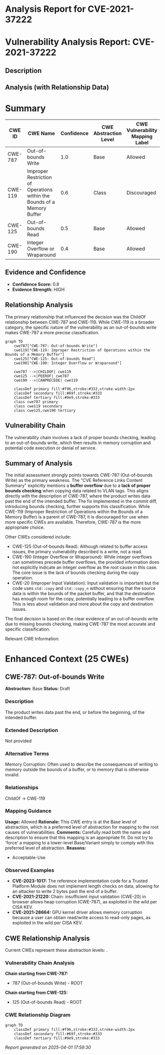 # Analysis Report for CVE-2021-37222

# Vulnerability Analysis Report: CVE-2021-37222

## Description



## Analysis (with Relationship Data)

# Summary
| CWE ID | CWE Name | Confidence | CWE Abstraction Level | CWE Vulnerability Mapping Label | CWE-Vulnerability Mapping Notes |
|---|---|---|---|---|---|
| CWE-787 | Out-of-bounds Write | 1.0 | Base | Allowed | Primary CWE |
| CWE-119 | Improper Restriction of Operations within the Bounds of a Memory Buffer | 0.6 | Class | Discouraged | Secondary Candidate |
| CWE-125 | Out-of-bounds Read | 0.5 | Base | Allowed | Secondary Candidate |
| CWE-190 | Integer Overflow or Wraparound | 0.4 | Base | Allowed | Secondary Candidate |

## Evidence and Confidence

*   **Confidence Score:** 0.8
*   **Evidence Strength:** HIGH

## Relationship Analysis
The primary relationship that influenced the decision was the ChildOf relationship between CWE-787 and CWE-119. While CWE-119 is a broader category, the specific nature of the vulnerability as an out-of-bounds write makes CWE-787 a more precise classification.

```mermaid
graph TD
    cwe787["CWE-787: Out-of-bounds Write"]
    cwe119["CWE-119: Improper Restriction of Operations within the Bounds of a Memory Buffer"]
    cwe125["CWE-125: Out-of-bounds Read"]
    cwe190["CWE-190: Integer Overflow or Wraparound"]

    cwe787 -->|CHILDOF| cwe119
    cwe125 -->|PEEROF| cwe787
    cwe190 -->|CANPRECEDE| cwe119

    classDef primary fill:#f96,stroke:#333,stroke-width:2px
    classDef secondary fill:#69f,stroke:#333
    classDef tertiary fill:#9e9,stroke:#333
    class cwe787 primary
    class cwe119 secondary
    class cwe125,cwe190 tertiary
```

## Vulnerability Chain
The vulnerability chain involves a lack of proper bounds checking, leading to an out-of-bounds write, which then results in memory corruption and potential code execution or denial of service.

## Summary of Analysis
The initial assessment strongly points towards CWE-787 (Out-of-bounds Write) as the primary weakness. The "CVE Reference Links Content Summary" explicitly mentions a **buffer overflow** due to a **lack of proper bounds checking** when copying data related to VLAN tags. This aligns directly with the description of CWE-787, where the product writes data past the end of the intended buffer. The fix implemented in the commit diff, introducing bounds checking, further supports this classification. While CWE-119 (Improper Restriction of Operations within the Bounds of a Memory Buffer) is a parent of CWE-787, it is discouraged for use when more specific CWEs are available. Therefore, CWE-787 is the more appropriate choice.

Other CWEs considered include:

*   CWE-125 (Out-of-bounds Read): Although related to buffer access issues, the primary vulnerability described is a write, not a read.
*   CWE-190 (Integer Overflow or Wraparound): While integer overflows can sometimes precede buffer overflows, the provided information does not explicitly indicate an integer overflow as the root cause in this case. The core issue is the lack of bounds checking during the copy operation.
*   CWE-20 (Improper Input Validation): Input validation is important but the code uses `std::copy` and `std::copy_n` without ensuring that the source data is within the bounds of the packet buffer, and that the destination has enough room for the copy, potentially leading to a buffer overflow. This is less about validation and more about the copy and destination issues.

The final decision is based on the clear evidence of an out-of-bounds write due to missing bounds checking, making CWE-787 the most accurate and specific classification.

Relevant CWE Information:

# Enhanced Context (25 CWEs)

## CWE-787: Out-of-bounds Write
**Abstraction:** Base
**Status:** Draft

### Description
The product writes data past the end, or before the beginning, of the intended buffer.

### Extended Description
Not provided

### Alternative Terms
Memory Corruption: Often used to describe the consequences of writing to memory outside the bounds of a buffer, or to memory that is otherwise invalid.

### Relationships
ChildOf -> CWE-119

### Mapping Guidance
**Usage:** Allowed
**Rationale:** This CWE entry is at the Base level of abstraction, which is a preferred level of abstraction for mapping to the root causes of vulnerabilities.
**Comments:** Carefully read both the name and description to ensure that this mapping is an appropriate fit. Do not try to 'force' a mapping to a lower-level Base/Variant simply to comply with this preferred level of abstraction.
**Reasons:**
- Acceptable-Use

### Observed Examples
- **CVE-2023-1017:** The reference implementation code for a Trusted Platform Module does not implement length checks on data, allowing for an attacker to write 2 bytes past the end of a buffer.
- **CVE-2021-21220:** Chain: insufficient input validation (CWE-20) in browser allows heap corruption (CWE-787), as exploited in the wild per CISA KEV.
- **CVE-2021-28664:** GPU kernel driver allows memory corruption because a user can obtain read/write access to read-only pages, as exploited in the wild per CISA KEV.


## CWE Relationship Analysis

Current CWEs represent these abstraction levels: .


### Vulnerability Chain Analysis

**Chain starting from CWE-787:**
- 787 (Out-of-bounds Write) - ROOT


**Chain starting from CWE-125:**
- 125 (Out-of-bounds Read) - ROOT



### CWE Relationship Diagram

```mermaid
graph TD
    classDef primary fill:#f96,stroke:#333,stroke-width:2px
    classDef secondary fill:#69f,stroke:#333
    classDef tertiary fill:#9e9,stroke:#333
```



*Report generated on 2025-04-01 17:59:30*
